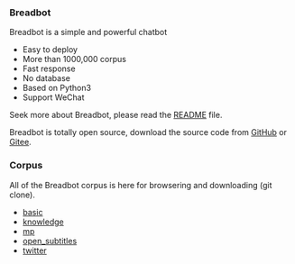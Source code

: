 ### Breadbot

Breadbot is a simple and powerful chatbot

* Easy to deploy
* More than 1000,000 corpus
* Fast response
* No database
* Based on Python3
* Support WeChat

Seek more about Breadbot, please read the [README](https://github.com/ideamark/breadbot/blob/master/README.md) file.

Breadbot is totally open source, download the source code from [GitHub](https://github.com/ideamark/breadbot) or [Gitee](https://gitee.com/ideamark/breadbot).

### Corpus

All of the Breadbot corpus is here for browsering and downloading (git clone).

* [basic](basic/index.md)
* [knowledge](knowledge/index.md)
* [mp](mp/index.md)
* [open_subtitles](open_subtitles/index.md)
* [twitter](twitter/index.md)
